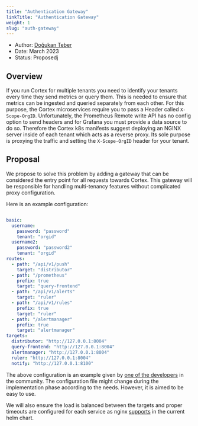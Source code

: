 ```yaml
---
title: "Authentication Gateway"
linkTitle: "Authentication Gateway"
weight: 1
slug: "auth-gateway"
---
```


- Author: [Doğukan Teber](https://github.com/dogukanteber)
- Date: March 2023
- Status: Proposedj

## Overview

If you run Cortex for multiple tenants you need to identify your tenants every time they send metrics or query them. This is needed to ensure that metrics can be ingested and queried separately from each other. For this purpose, the Cortex microservices require you to pass a Header called `X-Scope-OrgID`. Unfortunately, the Prometheus Remote write API has no config option to send headers and for Grafana you must provide a data source to do so. Therefore the Cortex k8s manifests suggest deploying an NGINX server inside of each tenant which acts as a reverse proxy. Its sole purpose is proxying the traffic and setting the `X-Scope-OrgID` header for your tenant.

## Proposal

We propose to solve this problem by adding a gateway that can be considered the entry point for all requests towards Cortex. This gateway will be responsible for handling multi-tenancy features without complicated proxy configuration.


Here is an example configuration:

```yaml

basic:
  username:
    password: "password"
    tenant: "orgid"
  username2:
    password: "password2"
    tenant: "orgid"
routes:
  - path: "/api/v1/push"
    target: "distributor"
  - path: "/prometheus"
    prefix: true
    target: "query-frontend"
  - path: "/api/v1/alerts"
    target: "ruler"
  - path: "/api/v1/rules"
    prefix: true
    target: "ruler"
  - path: "/alertmanager"
    prefix: true
    target: "alertmanager"
targets:
  distributor: "http://127.0.0.1:8004"
  query-frontend: "http://127.0.0.1:8004"
  alertmanager: "http://127.0.0.1:8004"
  ruler: "http://127.0.0.1:8004"
  notify: "http://127.0.0.1:8100"

```

The above configuration is an example given by [one of the developers](https://github.com/cortexproject/cortex/issues/5106#issuecomment-1414759680) in the community. The configuration file might change during the implementation phase according to the needs. However, it is aimed to be easy to use.

We will also ensure the load is balanced between the targets and proper timeouts are configured for each service as nginx [supports](https://github.com/cortexproject/cortex-helm-chart/blob/master/templates/nginx/nginx-config.yaml ) in the current helm chart.
